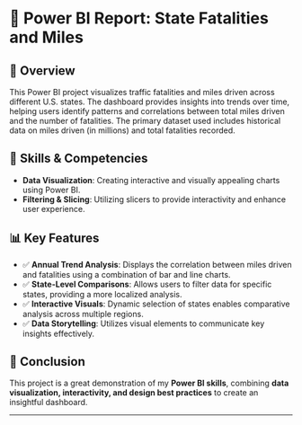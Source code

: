 # 🚗 Power BI Report: State Fatalities and Miles

## 🔎 Overview

This Power BI project visualizes traffic fatalities and miles driven across different U.S. states. The dashboard provides insights into trends over time, helping users identify patterns and correlations between total miles driven and the number of fatalities. The primary dataset used includes historical data on miles driven (in millions) and total fatalities recorded.

## 🎯 Skills & Competencies

- **Data Visualization**: Creating interactive and visually appealing charts using Power BI.
- **Filtering & Slicing**: Utilizing slicers to provide interactivity and enhance user experience.

## 📊 Key Features

- ✅ **Annual Trend Analysis**: Displays the correlation between miles driven and fatalities using a combination of bar and line charts.
- ✅ **State-Level Comparisons**: Allows users to filter data for specific states, providing a more localized analysis.
- ✅ **Interactive Visuals**: Dynamic selection of states enables comparative analysis across multiple regions.
- ✅ **Data Storytelling**: Utilizes visual elements to communicate key insights effectively.


## 🚀 Conclusion

This project is a great demonstration of my **Power BI skills**, combining **data visualization, interactivity, and design best practices** to create an insightful dashboard. 

---